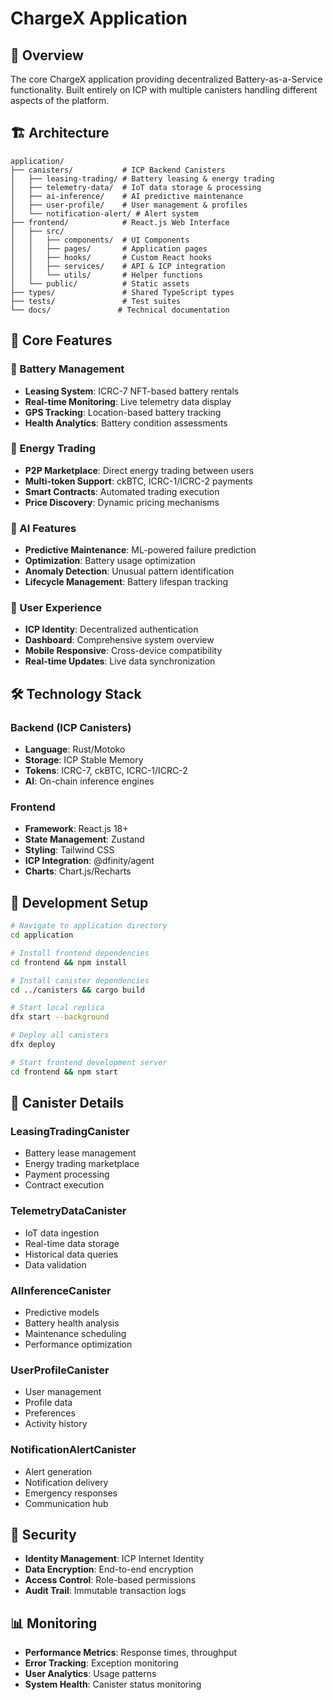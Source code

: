 # ChargeX Application

## 🔋 Overview

The core ChargeX application providing decentralized Battery-as-a-Service functionality. Built entirely on ICP with multiple canisters handling different aspects of the platform.

## 🏗️ Architecture

```
application/
├── canisters/           # ICP Backend Canisters
│   ├── leasing-trading/ # Battery leasing & energy trading
│   ├── telemetry-data/  # IoT data storage & processing
│   ├── ai-inference/    # AI predictive maintenance
│   ├── user-profile/    # User management & profiles
│   └── notification-alert/ # Alert system
├── frontend/            # React.js Web Interface
│   ├── src/
│   │   ├── components/  # UI Components
│   │   ├── pages/       # Application pages
│   │   ├── hooks/       # Custom React hooks
│   │   ├── services/    # API & ICP integration
│   │   └── utils/       # Helper functions
│   └── public/          # Static assets
├── types/               # Shared TypeScript types
├── tests/               # Test suites
└── docs/               # Technical documentation
```

## 🎯 Core Features

### 🔋 Battery Management
- **Leasing System**: ICRC-7 NFT-based battery rentals
- **Real-time Monitoring**: Live telemetry data display
- **GPS Tracking**: Location-based battery tracking
- **Health Analytics**: Battery condition assessments

### 💱 Energy Trading
- **P2P Marketplace**: Direct energy trading between users
- **Multi-token Support**: ckBTC, ICRC-1/ICRC-2 payments
- **Smart Contracts**: Automated trading execution
- **Price Discovery**: Dynamic pricing mechanisms

### 🤖 AI Features
- **Predictive Maintenance**: ML-powered failure prediction
- **Optimization**: Battery usage optimization
- **Anomaly Detection**: Unusual pattern identification
- **Lifecycle Management**: Battery lifespan tracking

### 👤 User Experience
- **ICP Identity**: Decentralized authentication
- **Dashboard**: Comprehensive system overview
- **Mobile Responsive**: Cross-device compatibility
- **Real-time Updates**: Live data synchronization

## 🛠️ Technology Stack

### Backend (ICP Canisters)
- **Language**: Rust/Motoko
- **Storage**: ICP Stable Memory
- **Tokens**: ICRC-7, ckBTC, ICRC-1/ICRC-2
- **AI**: On-chain inference engines

### Frontend
- **Framework**: React.js 18+
- **State Management**: Zustand
- **Styling**: Tailwind CSS
- **ICP Integration**: @dfinity/agent
- **Charts**: Chart.js/Recharts

## 🚀 Development Setup

```bash
# Navigate to application directory
cd application

# Install frontend dependencies
cd frontend && npm install

# Install canister dependencies
cd ../canisters && cargo build

# Start local replica
dfx start --background

# Deploy all canisters
dfx deploy

# Start frontend development server
cd frontend && npm start
```

## 📡 Canister Details

### LeasingTradingCanister
- Battery lease management
- Energy trading marketplace
- Payment processing
- Contract execution

### TelemetryDataCanister
- IoT data ingestion
- Real-time data storage
- Historical data queries
- Data validation

### AIInferenceCanister
- Predictive models
- Battery health analysis
- Maintenance scheduling
- Performance optimization

### UserProfileCanister
- User management
- Profile data
- Preferences
- Activity history

### NotificationAlertCanister
- Alert generation
- Notification delivery
- Emergency responses
- Communication hub

## 🔐 Security

- **Identity Management**: ICP Internet Identity
- **Data Encryption**: End-to-end encryption
- **Access Control**: Role-based permissions
- **Audit Trail**: Immutable transaction logs

## 📊 Monitoring

- **Performance Metrics**: Response times, throughput
- **Error Tracking**: Exception monitoring
- **User Analytics**: Usage patterns
- **System Health**: Canister status monitoring
